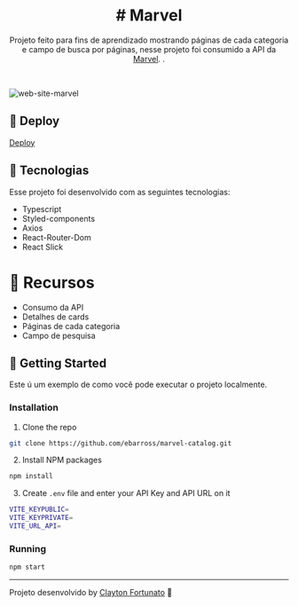 
<h1 align="center"> # Marvel </h1>

<p align="center">
  Projeto feito para fins de aprendizado mostrando páginas de cada categoria e campo de busca por páginas, nesse projeto foi consumido a API da <a href="https://developer.marvel.com/">Marvel</a>. .
</p>

<br>



![web-site-marvel](https://github.com/claytonfortunato/MarvelHeroes/assets/104373308/c78252c1-e840-4ea4-818a-6ddb4a2cc752)


  
## 👾 Deploy

[Deploy](https://delicate-druid-8b2d69.netlify.app/)


## 🚀 Tecnologias

Esse projeto foi desenvolvido com as seguintes tecnologias:

- Typescript
- Styled-components
- Axios
- React-Router-Dom
- React Slick

# :pushpin: Recursos
- Consumo da API
- Detalhes de cards
- Páginas de cada categoria
- Campo de pesquisa


## :memo: Getting Started

Este ú um exemplo de como você pode executar o projeto localmente.
### Installation

1.  Clone the repo
```sh
git clone https://github.com/ebarross/marvel-catalog.git
```

2.  Install NPM packages
```sh
npm install
```

3.  Create `.env` file and enter your API Key and API URL on it
```sh
VITE_KEYPUBLIC=
VITE_KEYPRIVATE=
VITE_URL_API=
```

### Running

```sh
npm start
```

---

Projeto desenvolvido by [Clayton Fortunato](https://www.linkedin.com/in/clayton-fortunato-422723263/) :wave:
